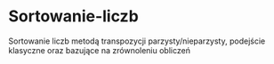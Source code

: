 # Sortowanie-liczb
Sortowanie liczb metodą transpozycji parzysty/nieparzysty, podejście klasyczne oraz bazujące na zrównoleniu obliczeń
